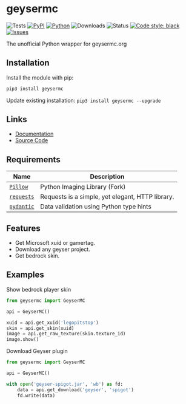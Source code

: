 # geysermc

![Tests](https://github.com/legopitstop/geysermc/actions/workflows/tests.yml/badge.svg)
[![PyPI](https://img.shields.io/pypi/v/geysermc)](https://pypi.org/project/geysermc/)
[![Python](https://img.shields.io/pypi/pyversions/geysermc)](https://www.python.org/downloads//)
![Downloads](https://img.shields.io/pypi/dm/geysermc)
![Status](https://img.shields.io/pypi/status/geysermc)
[![Code style: black](https://img.shields.io/badge/code%20style-black-000000.svg)](https://github.com/ambv/black)
[![Issues](https://img.shields.io/github/issues/legopitstop/geysermc)](https://github.com/legopitstop/geysermc/issues)

The unofficial Python wrapper for geysermc.org

## Installation

Install the module with pip:

```bat
pip3 install geysermc
```

Update existing installation: `pip3 install geysermc --upgrade`

## Links

- [Documentation](https://docs.lpsmods.dev/geysermc)
- [Source Code](https://github.com/legopitstop/geysermc)

## Requirements

| Name                                             | Description                                      |
| ------------------------------------------------ | ------------------------------------------------ |
| [`Pillow`](https://pypi.org/project/pillow/)     | Python Imaging Library (Fork)                    |
| [`requests`](https://pypi.org/project/requests/) | Requests is a simple, yet elegant, HTTP library. |
| [`pydantic`](https://pypi.org/project/pydantic/) | Data validation using Python type hints          |

## Features

- Get Microsoft xuid or gamertag.
- Download any geyser project.
- Get bedrock skin.

## Examples

Show bedrock player skin

```Python
from geysermc import GeyserMC

api = GeyserMC()

xuid = api.get_xuid('legopitstop')
skin = api.get_skin(xuid)
image = api.get_raw_texture(skin.texture_id)
image.show()
```

Download Geyser plugin

```Python
from geysermc import GeyserMC

api = GeyserMC()

with open('geyser-spigot.jar', 'wb') as fd:
    data = api.get_download('geyser', 'spigot')
    fd.write(data)
```
